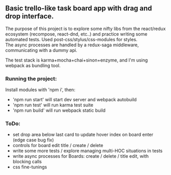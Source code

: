 ## Basic trello-like task board app with drag and drop interface. 

The purpose of this project is to explore some nifty libs from the react/redux ecosystem (recompose, react-dnd, etc..) and practice writing some automated tests.
Used post-css/stylus/css-modules for styles.  
The async processes are handled by a redux-saga middleware, communicating with a dummy api.  

The test stack is karma+mocha+chai+sinon+enzyme, and I'm using webpack as bundling tool.


### Running the project:
Install modules with 'npm i', then:  

* 'npm run start' will start dev server and webpack autobuild  
* 'npm run test' will run karma test suite  
* 'npm run build' will run webpack static build  


### ToDo:  
* set drop area below last card to update hover index on board enter (edge case bug fix)
* controls for board edit title / create / delete
* write some more tests / explore managing multi-HOC situations in tests
* write async processes for Boards: create / delete / title edit, with blocking calls
* css fine-tunings


